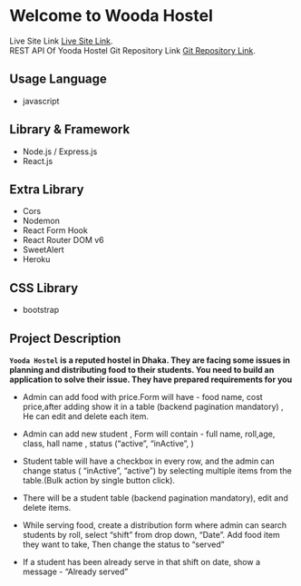 # Welcome to Wooda Hostel

Live Site Link [Live Site Link](https://quizzical-brahmagupta-875937.netlify.app/home). </br>
REST API Of Yooda Hostel Git Repository Link [Git Repository Link](https://github.com/tanvinpavel/yooda-hostel-server).


## Usage Language

- javascript

## Library & Framework

- Node.js / Express.js
- React.js

## Extra Library

- Cors
- Nodemon
- React Form Hook
- React Router DOM v6
- SweetAlert
- Heroku

## CSS Library

- bootstrap

## Project Description

**`Yooda Hostel` is a reputed hostel in Dhaka. They are facing some issues in planning and distributing 
food to their students. You need to build an application to solve their issue. They have prepared 
requirements for you**

- Admin can add food with price.Form will have - food name, cost price,after adding show it in a table (backend pagination mandatory) , He can edit and delete each item.
- Admin can add new student , Form will contain - full name, roll,age, class, hall name , status (“active”, “inActive”, )
- Student table will have a checkbox in every row, and the admin can change status ( “inActive”, “active”) by selecting multiple items from the table.(Bulk action by single button click).
- There will be a student table (backend pagination mandatory), edit and delete items.
- While serving food, create a distribution form where admin can search students by roll, select 
“shift” from drop down, “Date”. Add food item they want to take, Then change the status to 
“served”

- If a student has been already serve in that shift on date, show a message - “Already served”


